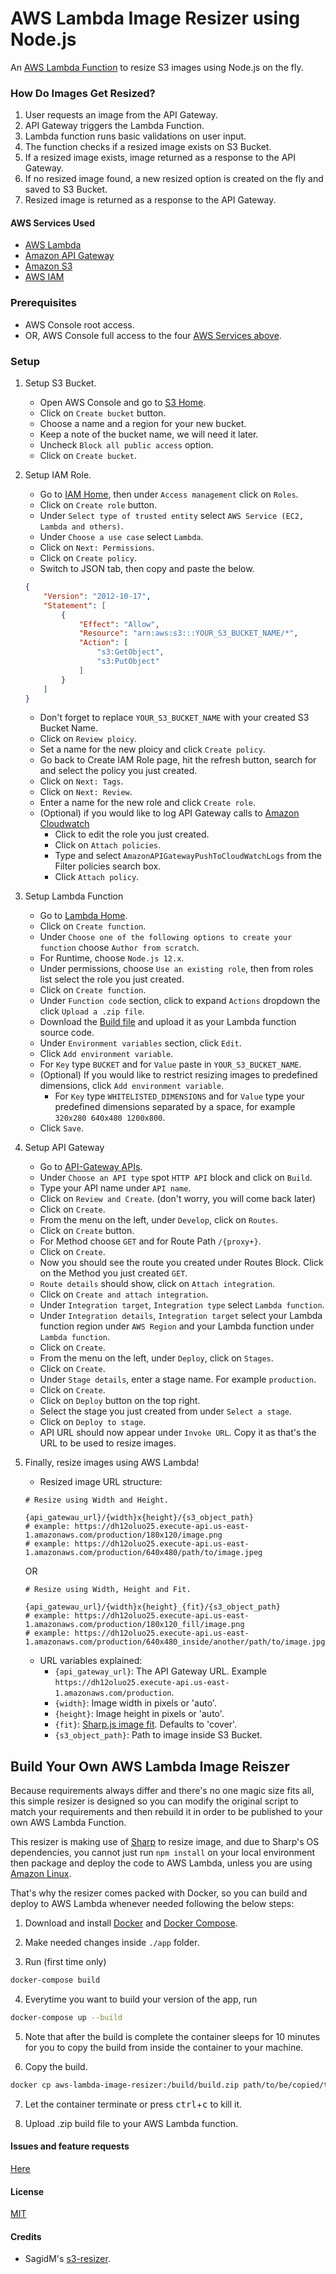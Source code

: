 # AWS Lambda Image Resizer using Node.js

An [AWS Lambda Function](https://docs.aws.amazon.com/lambda/latest/dg/welcome.html)
to resize S3 images using Node.js on the fly.

### How Do Images Get Resized?
1. User requests an image from the API Gateway.
2. API Gateway triggers the Lambda Function.
3. Lambda function runs basic validations on user input.
4. The function checks if a resized image exists on S3 Bucket.
5. If a resized image exists, image returned as a response to the API Gateway.
6. If no resized image found, a new resized option is created on the fly and saved to S3 Bucket.
7. Resized image is returned as a response to the API Gateway.

#### AWS Services Used
- [AWS Lambda](https://aws.amazon.com/lambda/)
- [Amazon API Gateway](https://aws.amazon.com/api-gateway/)
- [Amazon S3](https://aws.amazon.com/api-gateway/)
- [AWS IAM](https://aws.amazon.com/iam/)

### Prerequisites
- AWS Console root access.
- OR, AWS Console full access to the four [AWS Services above](#aws-services-used).

### Setup
1. Setup S3 Bucket.
    - Open AWS Console and go to [S3 Home](https://eu-central-1.console.aws.amazon.com/apigateway/home).
    - Click on `Create bucket` button.
    - Choose a name and a region for your new bucket.
    - Keep a note of the bucket name, we will need it later.
    - Uncheck `Block all public access` option.
    - Click on `Create bucket`.

2. Setup IAM Role.
    - Go to [IAM Home](https://console.aws.amazon.com/iam/home), then under `Access management` click on `Roles`.
    - Click on `Create role` button.
    - Under `Select type of trusted entity` select `AWS Service (EC2, Lambda and others)`.
    - Under `Choose a use case` select `Lambda`.
    - Click on `Next: Permissions`.
    - Click on `Create policy`.
    - Switch to JSON tab, then copy and paste the below.
    ```json
    {
        "Version": "2012-10-17",
        "Statement": [
            {
                "Effect": "Allow",
                "Resource": "arn:aws:s3:::YOUR_S3_BUCKET_NAME/*",
                "Action": [
                    "s3:GetObject",
                    "s3:PutObject"
                ]
            }
        ]
    }
    ```
    - Don't forget to replace `YOUR_S3_BUCKET_NAME` with your created S3 Bucket Name.
    - Click on `Review ploicy`.
    - Set a name for the new ploicy and click `Create policy`.
    - Go back to Create IAM Role page, hit the refresh button, search for and select the policy you just created.
    - Click on `Next: Tags`.
    - Click on `Next: Review`.
    - Enter a name for the new role and click `Create role`.
    - (Optional) if you would like to log API Gateway calls to [Amazon Cloudwatch](https://us-east-2.console.aws.amazon.com/cloudwatch/home)
        - Click to edit the role you just created.
        - Click on `Attach policies`.
        - Type and select `AmazonAPIGatewayPushToCloudWatchLogs` from the Filter policies search box.
        - Click `Attach policy`.

3. Setup Lambda Function
    - Go to [Lambda Home](https://us-east-2.console.aws.amazon.com/lambda/home).
    - Click on `Create function`.
    - Under `Choose one of the following options to create your function` choose `Author from scratch`.
    - For Runtime, choose `Node.js 12.x`.
    - Under permissions, choose `Use an existing role`, then from roles list select the role you just created.
    - Click on `Create function`.
    - Under `Function code` section, click to expand `Actions` dropdown the click `Upload a .zip file`.
    - Download the [Build file](https://github.com/MuhammadReda/nodejs-aws-lambda-image-resizer/releases/download/v1.4.26/build-1.4.26.zip) and upload it as your Lambda function source code. 
    - Under `Environment variables` section, click `Edit`.
    - Click `Add environment variable`.
    - For `Key` type `BUCKET` and for `Value` paste in `YOUR_S3_BUCKET_NAME`.
    - (Optional) If you would like to restrict resizing images to predefined dimensions, click `Add environment variable`.
        - For `Key` type `WHITELISTED_DIMENSIONS` and for `Value` type your predefined dimensions separated by a space, for example `320x280 640x480 1200x800`. 
    - Click `Save`.

4. Setup API Gateway
    - Go to [API-Gateway APIs](https://console.aws.amazon.com/apigateway/main/apis).
    - Under `Choose an API type` spot `HTTP API` block and click on `Build`.
    - Type your API name under `API name`.
    - Click on `Review and Create`. (don't worry, you will come back later)
    - Click on `Create`.
    - From the menu on the left, under `Develop`, click on `Routes`.
    - Click on `Create` button.
    - For Method choose `GET` and for Route Path `/{proxy+}`.
    - Click on `Create`.
    - Now you should see the route you created under Routes Block. Click on the Method you just created `GET`.
    - `Route details` should show, click on `Attach integration`.
    - Click on `Create and attach integration`.
    - Under `Integration target`, `Integration type` select `Lambda function`.
    - Under `Integration details`, `Integration target` select your Lambda function region under `AWS Region` and your Lambda function under `Lambda function`.
    - Click on `Create`.
    - From the menu on the left, under `Deploy`, click on `Stages`.
    - Click on `Create`.
    - Under `Stage details`, enter a stage name. For example `production`.
    - Click on `Create`.
    - Click on `Deploy` button on the top right.
    - Select the stage you just created from under `Select a stage`.
    - Click on `Deploy to stage`.
    - API URL should now appear under `Invoke URL`. Copy it as that's the URL to be used to resize images.

5. Finally, resize images using AWS Lambda!
    - Resized image URL structure:
    ```
    # Resize using Width and Height.

    {api_gatewau_url}/{width}x{height}/{s3_object_path}
    # example: https://dh12oluo25.execute-api.us-east-1.amazonaws.com/production/180x120/image.png
    # example: https://dh12oluo25.execute-api.us-east-1.amazonaws.com/production/640x480/path/to/image.jpeg
    ```
    OR
    ```
    # Resize using Width, Height and Fit.

    {api_gatewau_url}/{width}x{height}_{fit}/{s3_object_path}
    # example: https://dh12oluo25.execute-api.us-east-1.amazonaws.com/production/180x120_fill/image.png
    # example: https://dh12oluo25.execute-api.us-east-1.amazonaws.com/production/640x480_inside/another/path/to/image.jpg
    ```
    - URL variables explained:
        - `{api_gateway_url}`: The API Gateway URL. Example `https://dh12oluo25.execute-api.us-east-1.amazonaws.com/production`.
        - `{width}`: Image width in pixels or 'auto'.
        - `{height}`: Image height in pixels or 'auto'.
        - `{fit}`: [Sharp.js image fit](https://sharp.pixelplumbing.com/api-resize). Defaults to 'cover'.
        - `{s3_object_path}`: Path to image inside S3 Bucket. 


## Build Your Own AWS Lambda Image Reiszer
Because requirements always differ and there's no one magic size fits all,
this simple resizer is designed so you can modify the original script to match your requirements
and then rebuild it in order to be published to your own AWS Lambda Function.

This resizer is making use of [Sharp](https://sharp.pixelplumbing.com/) to resize image,
and due to Sharp's OS dependencies, you cannot just run `npm install` on your local environment
then package and deploy the code to AWS Lambda, unless you are using
[Amazon Linux](https://aws.amazon.com/amazon-linux-ami/).

That's why the resizer comes packed with Docker, so you can build and deploy to AWS Lambda whenever needed following the below steps:

1. Download and install [Docker](https://www.docker.com/) and [Docker Compose](https://docs.docker.com/compose/).

2. Make needed changes inside `./app` folder.

3. Run (first time only)
```bash
docker-compose build
```

4. Everytime you want to build your version of the app, run
```bash
docker-compose up --build
```

5. Note that after the build is complete the container sleeps for 10 minutes for you to copy the build from inside the container to your machine.

6. Copy the build.
```bash
docker cp aws-lambda-image-resizer:/build/build.zip path/to/be/copied/to
```

7. Let the container terminate or press <kbd>ctrl</kbd>+<kbd>c</kbd> to kill it.

8. Upload .zip build file to your AWS Lambda function. 

#### Issues and feature requests
[Here](https://github.com/MuhammadReda/nodejs-aws-lambda-image-resizer/issues)

#### License
[MIT](https://github.com/MuhammadReda/nodejs-aws-lambda-image-resizer/blob/master/LICENSE)

#### Credits
- SagidM's [s3-resizer](https://github.com/sagidM/s3-resizer).
